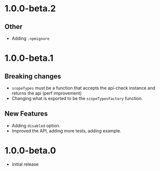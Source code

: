 # 1.0.0-beta.2

## Other

- Adding `.npmignore`

# 1.0.0-beta.1

## Breaking changes

- `scopeTypes` must be a function that accepts the api-check instance and returns the api (perf improvement)
- Changing what is exported to be the `scopeTypesFactory` function.

## New Features

- Adding `disabled` option.
- Improved the API, adding more tests, adding example.

# 1.0.0-beta.0

- Initial release
